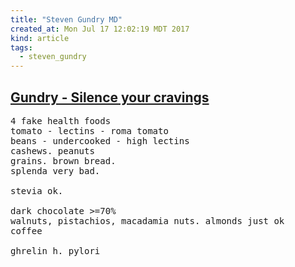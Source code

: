 ```yaml
---
title: "Steven Gundry MD"
created_at: Mon Jul 17 12:02:19 MDT 2017
kind: article
tags:
  - steven_gundry
---
```


<h2>
  <a href="http://silenceyourcravings.com/" target="_blank">Gundry - Silence your cravings</a>
</h2>

<pre>
4 fake health foods
tomato - lectins - roma tomato
beans - undercooked - high lectins
cashews. peanuts
grains. brown bread.
splenda very bad. 

stevia ok.

dark chocolate >=70%
walnuts, pistachios, macadamia nuts. almonds just ok
coffee

ghrelin h. pylori
</pre>

<!--
html boilerplate
<a href="" target="_blank"></a>
<a name=""></a>
<img src="" width="400px">
<ul>
  <li></li>
</ul>
<pre>
</pre>
<pre><code>
</code></pre>
<math xmlns='http://www.w3.org/1998/Math/MathML' display='block'>
</math>
-->
